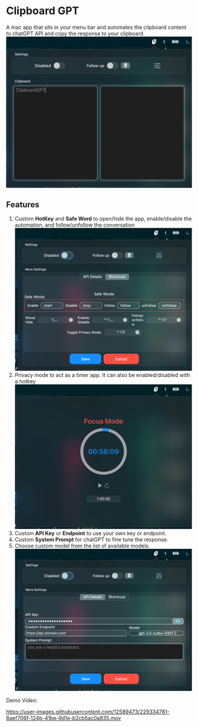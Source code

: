 # Clipboard GPT

A mac app that sits in your menu bar and automates the clipboard content to chatGPT API and copy the response to your clipboard.
![Clipboard GPT](/Images/clipboardGPT.png)

## Features

1. Custom **HotKey** and **Safe Word** to open/hide the app, enable/disable the automation, and follow/unfollow the conversation
![Custom HotKeys](/Images/shortcuts.png)
2. Privacy mode to act as a timer app. It can also be enabled/disabled with a hotkey
![Privacy Mode](/Images/privacy-mode.png)
3. Custom **API Key**  or **Endpoint** to use your own key or endpoint.
4. Custom **System Prompt** for chatGPT to fine tune the response.
5. Choose custom model from the list of available models.
![Custom API Key](/Images/api-details.png)


Demo Video:


https://user-images.githubusercontent.com/12589473/229334781-6aef706f-124b-41be-9d1e-b2cb5ac0a835.mov


